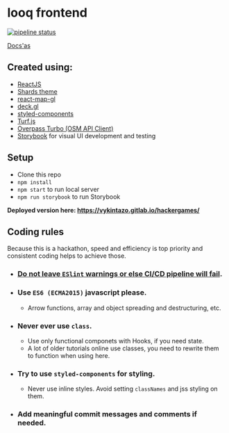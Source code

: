 # looq frontend
[![pipeline status](https://gitlab.com/vykintazo/hackergames/badges/master/pipeline.svg)](https://gitlab.com/vykintazo/hackergames/commits/master)

[Docs'as](https://docs.google.com/document/d/1oi_4rW268DrZudaxxaMyEozlN1jvED5BcIcyekEknLc/edit?usp=sharing)

## Created using:
- [ReactJS](https://reactjs.org)
- [Shards theme](https://designrevision.com/docs/shards-react/getting-started)
- [react-map-gl](https://uber.github.io/react-map-gl/#/)
- [deck.gl](https://deck.gl/#/documentation/overview/introduction)
- [styled-components](https://www.styled-components.com/)
- [Turf.js](http://turfjs.org/)
- [Overpass Turbo (OSM API Client)](http://overpass-turbo.eu/#)
- [Storybook](https://storybook.js.org/) for visual UI development and testing

## Setup
- Clone this repo
- `npm install`
- `npm start` to run local server
- `npm run storybook` to run Storybook

**Deployed version here: https://vykintazo.gitlab.io/hackergames/**

## Coding rules
Because this is a hackathon, speed and efficiency is top priority and consistent coding helps to achieve those.

- ### <u>Do not leave `ESlint` warnings or else CI/CD pipeline will fail</u>.
- ### Use `ES6 (ECMA2015)` javascript please.
    - Arrow functions, array and object spreading and destructuring, etc.
- ### Never ever use `class`.
    - Use only functional componets with Hooks, if you need state.
    - A lot of older tutorials online use classes, you need to rewrite them to function when using here.
- ### Try to use `styled-components` for styling.
    - Never use inline styles. Avoid setting `classNames` and jss styling on them.
- ### Add meaningful commit messages and comments if needed.

